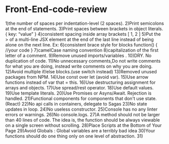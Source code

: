 # Front-End-code-review
1)the number of spaces per indentation-level (2 spaces).
2)Print semicolons at the end of statements.
3)Print spaces between brackets in object literals. { key: “value” }
4)consistent spacing inside array brackets [ 1, 2 ]
5)Put the > of a multi-line JSX element at the end of the last line instead of being alone on the next line. 
Ex:<Component
    className="test"
    color="test"/>
6)consistent brace style for blocks function() {
	//your code
}
7)camelCase naming convention
8)capitalization of the first letter of a comment.
9)Remove unused imports/variables .
10)DRY. No duplication of code.
11)No unnecessary comments,Do not write comments for what you are doing, instead write comments on why you are doing.
12)Avoid multiple if/else blocks.(use switch instead)
13)Removed unused packages from NPM.
14)Use const over let (avoid var).
15)Use arrow functions instead of var that = this.
16)Use destructuring assignment for arrays and objects.
17)Use spread/rest operator.
18)Use default values.
19)Use template literals.
20)Use Promises or Asyns/Await. Rejection is handled.
21)Functional components for components that don't use state.(React)
22)No api calls in containers, delegate to Sagas
23)No state updates in loop.
24)No useless constructor.
25)Console has no any linter errors or warnings.
26)No console.logs.
27)A method should not be larger than 40 lines of code. The idea is, the function should be always viewable on a single screen without scrolling.
28)Place Scripts at the Bottom of Your Page
29)Avoid Globals : Global variables are a terribly bad idea
30)Your functions should do one thing only on one level of abstraction.
31)


